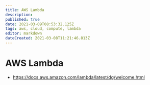 ```yaml
---
title: AWS Lambda
description: 
published: true
date: 2021-03-09T08:53:32.125Z
tags: aws, cloud, compute, lambda
editor: markdown
dateCreated: 2021-03-08T11:21:46.813Z
---
```


# AWS Lambda
- https://docs.aws.amazon.com/lambda/latest/dg/welcome.html